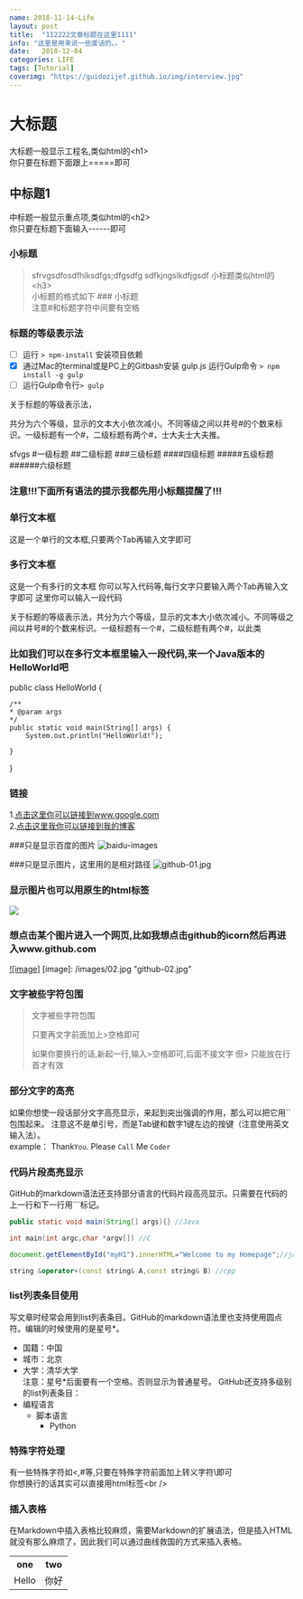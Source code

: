```yaml
---
name: 2018-11-14-Life
layout: post
title:  "112222文章标题在这里1111"
info: "这里是用来说一些废话的。。"
date:   2018-12-04
categories: LIFE
tags: [Tutorial]
coverimg: "https://guidozijef.github.io/img/interview.jpg"
---
```


  
大标题
===================================
大标题一般显示工程名,类似html的\<h1\><br />
你只要在标题下面跟上=====即可

  
中标题1
-----------------------------------
中标题一般显示重点项,类似html的\<h2\><br />
你只要在标题下面输入------即可
  
### 小标题
> sfrvgsdfosdfhlksdfgs;dfgsdfg
sdfkjngslkdfjgsdf
小标题类似html的\<h3\><br />
小标题的格式如下 ### 小标题<br />
注意#和标题字符中间要有空格
### 标题的等级表示法


- [ ] 运行 `> npm-install` 安装项目依赖
- [X] 通过Mac的terminal或是PC上的Gitbash安装 gulp.js 运行Gulp命令 `> npm install -g gulp` 
- [ ] 运行Gulp命令行`> gulp` 

关于标题的等级表示法，

共分为六个等级，显示的文本大小依次减小。不同等级之间以井号#的个数来标识。一级标题有一个#，二级标题有两个#，士大夫士大夫推。

sfvgs #一级标题
##二级标题
###三级标题
####四级标题
#####五级标题
######六级标题
### 注意!!!下面所有语法的提示我都先用小标题提醒了!!! 

### 单行文本框
这是一个单行的文本框,只要两个Tab再输入文字即可
        
### 多行文本框  
这是一个有多行的文本框
你可以写入代码等,每行文字只要输入两个Tab再输入文字即可
这里你可以输入一段代码

关于标题的等级表示法，共分为六个等级，显示的文本大小依次减小。不同等级之间以井号#的个数来标识。一级标题有一个#，二级标题有两个#，以此类

### 比如我们可以在多行文本框里输入一段代码,来一个Java版本的HelloWorld吧
public class HelloWorld {

	/**
	* @param args
	*/
	public static void main(String[] args) {
		System.out.println("HelloWorld!");

	}

}

### 链接
1.[点击这里你可以链接到www.google.com](http://www.google.com)<br />
2.[点击这里我你可以链接到我的博客](http://guoyunsky.iteye.com)<br />

###只是显示百度的图片
![baidu-images](http://www.baidu.com/img/bdlogo.png "baidu")  

###只是显示图片，这里用的是相对路径
![github-01.jpg](/images/01.jpg "github-01.jpg")

### 显示图片也可以用原生的html标签
<img src="http://su.bdimg.com/static/superplus/img/logo_white.png" />

### 想点击某个图片进入一个网页,比如我想点击github的icorn然后再进入www.github.com
[![image]](http://www.github.com/)
[image]: /images/02.jpg "github-02.jpg"

### 文字被些字符包围
> 文字被些字符包围
>
> 只要再文字前面加上>空格即可
>
> 如果你要换行的话,新起一行,输入>空格即可,后面不接文字
> 但> 只能放在行首才有效


### 部分文字的高亮
如果你想使一段话部分文字高亮显示，来起到突出强调的作用，那么可以把它用\`\`包围起来。
注意这不是单引号，而是Tab键和数字1键左边的按键（注意使用英文输入法）。<br />
	example：
		Thank`You`. Please `Call` Me `Coder`
### 代码片段高亮显示
GitHub的markdown语法还支持部分语言的代码片段高亮显示。只需要在代码的上一行和下一行用\`\`\`标记。
```Java
public static void main(String[] args){} //Java
```
```c
int main(int argc,char *argv[]) //C
```
```javascript
document.getElementById("myH1").innerHTML="Welcome to my Homepage";//javascript
```
```cpp
string &operator+(const string& A,const string& B) //cpp
```
	
### list列表条目使用
写文章时经常会用到list列表条目。GitHub的markdown语法里也支持使用圆点符。编辑的时候使用的是星号*。
* 国籍：中国
* 城市：北京
* 大学：清华大学 
<br/>注意：星号*后面要有一个空格。否则显示为普通星号。
GitHub还支持多级别的list列表条目：
* 编程语言
	* 脚本语言
		* Python

### 特殊字符处理
有一些特殊字符如<,#等,只要在特殊字符前面加上转义字符\即可<br />
你想换行的话其实可以直接用html标签\<br /\>
    

### 插入表格
在Markdown中插入表格比较麻烦，需要Markdown的扩展语法，但是插入HTML就没有那么麻烦了，因此我们可以通过曲线救国的方式来插入表格。       
	
<div>
        <table border="0">
	  <tr>
	    <th>one</th>
	    <th>two</th>
	  </tr>
	  <tr>
	    <td>Hello</td>
	    <td>你好</td>
	  </tr>
	</table>
</div>
